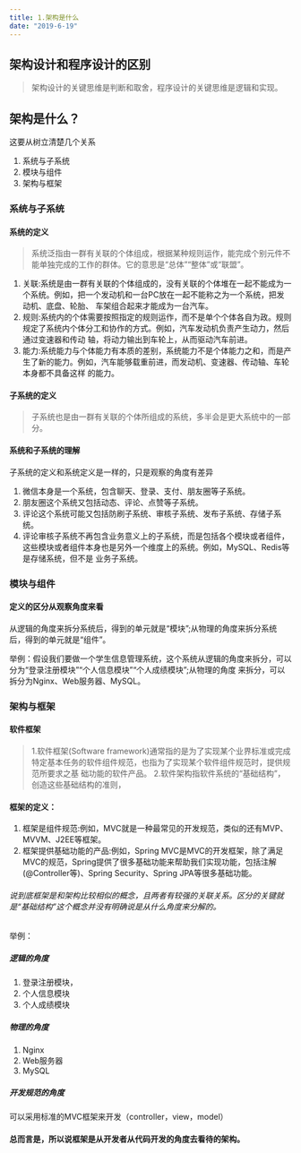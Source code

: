 ```yaml
---
title: 1.架构是什么
date: "2019-6-19"
---
```


## 架构设计和程序设计的区别
>架构设计的关键思维是判断和取舍，程序设计的关键思维是逻辑和实现。

## 架构是什么？
这要从树立清楚几个关系
1. 系统与子系统
2. 模块与组件
3. 架构与框架


### 系统与子系统

#### 系统的定义
>系统泛指由一群有关联的个体组成，根据某种规则运作，能完成个别元件不能单独完成的工作的群体。它的意思是“总体”“整体”或“联盟”。

1. 关联:系统是由一群有关联的个体组成的，没有关联的个体堆在一起不能成为一个系统。例如，把一个发动机和一台PC放在一起不能称之为一个系统，把发动机、底盘、轮胎、 车架组合起来才能成为一台汽车。
2. 规则:系统内的个体需要按照指定的规则运作，而不是单个个体各自为政。规则规定了系统内个体分工和协作的方式。例如，汽车发动机负责产生动力，然后通过变速器和传动 轴，将动力输出到车轮上，从而驱动汽车前进。
3. 能力:系统能力与个体能力有本质的差别，系统能力不是个体能力之和，而是产生了新的能力。例如，汽车能够载重前进，而发动机、变速器、传动轴、车轮本身都不具备这样 的能力。

#### 子系统的定义
>子系统也是由一群有关联的个体所组成的系统，多半会是更大系统中的一部分。

#### 系统和子系统的理解
子系统的定义和系统定义是一样的，只是观察的角度有差异
1. 微信本身是一个系统，包含聊天、登录、支付、朋友圈等子系统。
2. 朋友圈这个系统又包括动态、评论、点赞等子系统。
3. 评论这个系统可能又包括防刷子系统、审核子系统、发布子系统、存储子系统。
4. 评论审核子系统不再包含业务意义上的子系统，而是包括各个模块或者组件，这些模块或者组件本身也是另外一个维度上的系统。例如，MySQL、Redis等是存储系统，但不是 业务子系统。

### 模块与组件

#### 定义的区分从观察角度来看
从逻辑的角度来拆分系统后，得到的单元就是“模块”;从物理的角度来拆分系统后，得到的单元就是“组件”。

举例：假设我们要做一个学生信息管理系统，这个系统从逻辑的角度来拆分，可以分为“登录注册模块”“个人信息模块”“个人成绩模块”;从物理的角度 来拆分，可以拆分为Nginx、Web服务器、MySQL。


### 架构与框架

#### 软件框架
>1.软件框架(Software framework)通常指的是为了实现某个业界标准或完成特定基本任务的软件组件规范，也指为了实现某个软件组件规范时，提供规范所要求之基 础功能的软件产品。
>2.软件架构指软件系统的“基础结构”，创造这些基础结构的准则，

#### 框架的定义：
1. 框架是组件规范:例如，MVC就是一种最常见的开发规范，类似的还有MVP、MVVM、J2EE等框架。
2. 框架提供基础功能的产品:例如，Spring MVC是MVC的开发框架，除了满足MVC的规范，Spring提供了很多基础功能来帮助我们实现功能，包括注解 (@Controller等)、Spring Security、Spring JPA等很多基础功能。

###### 说到底框架是和架构比较相似的概念，且两者有较强的关联关系。区分的关键就是“基础结构”这个概念并没有明确说是从什么角度来分解的。


举例：

##### 逻辑的角度
1. 登录注册模块，
2. 个人信息模块
3. 个人成绩模块

##### 物理的角度 
1. Nginx
2. Web服务器
3. MySQL

##### 开发规范的角度
可以采用标准的MVC框架来开发（controller，view，model）

#### 总而言是，所以说框架是从开发者从代码开发的角度去看待的架构。